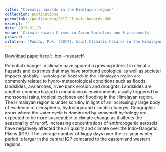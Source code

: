 ```yaml
---
title: "Climatic hazards in the Himalayan region"
collection: publications
permalink: /publication/2017-Climate-hazards-HKH
excerpt: ''
date: 2017-01-20
venue: 'Climate Hazard Crises in Asian Societies and Environments'
paperurl: ''
citation: 'Panday, P.K. (2017). &quot;Climatic hazards in the Himalayan region.&quot; <i>In Climate Hazard Crises in Asian Societies and Environments</i>. 120-139.'
---
```


[Download paper here](http://prajjwalpanday.github.io/files/pdf/Panday_Climatic_hazards_2017.pdf){: .btn--research}

Potential changes in climate have spurred a growing interest in climatic hazards and extremes that may have profound ecological as well as societal impacts globally. Hydrological hazards in the Himalayan region are commonly related to hydro-meteorological conditions such as floods, landslides, avalanches, river-bank erosion and droughts. Landslides are another common hazard in mountainous environments usually triggered by monsoonal rains, tropical cyclones and flooding in the Himalayan region. The Himalayan region is under scrutiny in light of an increasingly large body of evidence of cryospheric, hydrologic and climatic changes. Geographic areas where the water cycle is dominated by snowmelt hydrology are expected to be more susceptible to climate change as it affects the seasonality of runoff. Increasing concentrations of anthropogenic aerosols have negatively affected the air quality and climate over the Indo-Gangetic Plains (IGP). The average number of foggy days over the six-year winter period is larger in the central IGP compared to the eastern and western regions.
